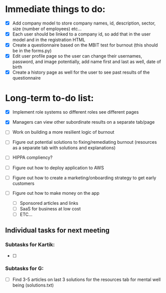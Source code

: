 # Immediate things to do:

- [X] Add company model to store company names, id, description, sector, size (number of employees) etc...
- [X] Each user should be linked to a company id, so add that in the user model and in the registration HTML
- [X] Create a questionnaire based on the MBIT test for burnout (this should be in the forms.py)
- [X] Edit user profile page so the user can change their usernames, password, and image potentially, add name first and last as well, date of birth
- [X] Create a history page as well for the user to see past results of the questionnaire

# Long-term to-do list:

- [X] Implement role systems so different roles see different pages
- [X] Managers can view other subordinate results on a separate tab/page
- [ ] Work on building a more resilient logic of burnout
- [ ] Figure out potential solutions to fixing/remediating burnout (resources as a separate tab with solutions and explanations)
- [ ] HIPPA compliency?
- [ ] Figure out how to deploy application to AWS
- [ ] Figure out how to create a marketing/onboarding strategy to get early customers
- [ ] Figure out how to make money on the app

  - [ ] Sponsored articles and links
  - [ ] SaaS for business at low cost
  - [ ] ETC...

## Individual tasks for next meeting

### Subtasks for Kartik:

- [ ] 

### Subtasks for G:

- [ ] Find 3-5 articles on last 3 solutions for the resources tab for mental well being (solutions.txt)
